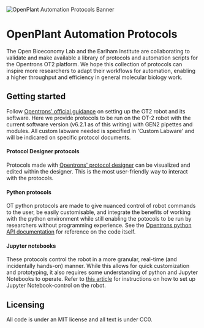 ![OpenPlant Automation Protocols Banner](https://github.com/openplant/openplant_automation_protocols/blob/main/OpenPlant-Automation-Protocols-Banner.png)

# OpenPlant Automation Protocols
The Open Bioeconomy Lab and the Earlham Institute are collaborating to validate and make available a library of protocols and automation scripts for the Opentrons OT2 platform. We hope this collection of protocols can inspire more researchers to adapt their workflows for automation, enabling a higher throughput and efficiency in general molecular biology work. 

## Getting started
Follow [Opentrons' official guidance](https://support.opentrons.com/s/ot2-get-started) on setting up the OT2 robot and its software. Here we provide protocols to be run on the  OT-2 robot with the current software version (v6.2.1 as of this writing) with GEN2 pipettes and modules. All custom labware needed is specified in 'Custom Labware' and will be indicared on specific protocol documents.
#### Protocol Designer protocols
Protocols made with [Opentrons' protocol designer](https://designer.opentrons.com/) can be visualized and edited within the designer. This is the most user-friendly way to interact with the protocols.
#### Python protocols
OT python protocols are made to give nuanced control of robot commands to the user, be easily customisable, and integrate the benefits of working with the python environment while still enabling the potocols to be run by researchers without programming experience. See the [Opentrons python API documentation](https://docs.opentrons.com/v2/) for reference on the code itself.
#### Jupyter notebooks
These protocols control the robot in a more granular, real-time (and incidentally hands-on) manner. While this allows for quick customization and prototyping, it also requires some understanding of python and Jupyter Notebooks to operate. Refer to [this article](https://support.opentrons.com/s/article/Running-the-robot-using-Jupyter-Notebook) for instructions on how to set up Jupyter Notebook-control on the robot.

## Licensing
All code is under an MIT license and all text is under CC0.
